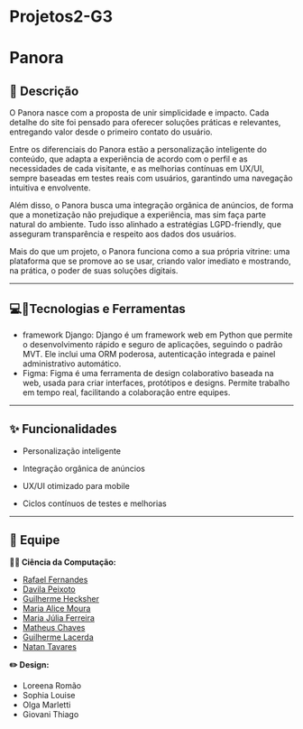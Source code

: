 # Projetos2-G3

 # Panora

 ## 📖 Descrição
O Panora nasce com a proposta de unir simplicidade e impacto. Cada detalhe do site foi pensado para oferecer soluções práticas e relevantes, entregando valor desde o primeiro contato do usuário.

Entre os diferenciais do Panora estão a personalização inteligente do conteúdo, que adapta a experiência de acordo com o perfil e as necessidades de cada visitante, e as melhorias contínuas em UX/UI, sempre baseadas em testes reais com usuários, garantindo uma navegação intuitiva e envolvente.

Além disso, o Panora busca uma integração orgânica de anúncios, de forma que a monetização não prejudique a experiência, mas sim faça parte natural do ambiente. Tudo isso alinhado a estratégias LGPD-friendly, que asseguram transparência e respeito aos dados dos usuários.

Mais do que um projeto, o Panora funciona como a sua própria vitrine: uma plataforma que se promove ao se usar, criando valor imediato e mostrando, na prática, o poder de suas soluções digitais.

 ---
## 💻🔨Tecnologias e Ferramentas

- framework Django: Django é um framework web em Python que permite o desenvolvimento rápido e seguro de aplicações, seguindo o padrão MVT. Ele inclui uma ORM poderosa, autenticação integrada e painel administrativo automático.
- Figma: Figma é uma ferramenta de design colaborativo baseada na web, usada para criar interfaces, protótipos e designs. Permite trabalho em tempo real, facilitando a colaboração entre equipes.

---
 ## ✨ Funcionalidades

- Personalização inteligente
  
- Integração orgânica de anúncios

- UX/UI otimizado para mobile

- Ciclos contínuos de testes e melhorias

---
## 🤝 Equipe

**👨‍💻 Ciência da Computação:**
- [Rafael Fernandes](github.com)
- [Davila Peixoto](https://github.com/Davilapeixoto)
- [Guilherme Hecksher](https://github.com/G-Hecksher8)
- [Maria Alice Moura](https://github.com/aalicevieiraa)
- [Maria Júlia Ferreira](https://github.com/Majufponte)
- [Matheus Chaves](github.com)
- [Guilherme Lacerda](https://github.com/guilhermeblacerda)
- [Natan Tavares](https://github.com/Natan-Tavares)
  
**✏️ Design:**
- Loreena Romão
- Sophia Louise
- Olga Marletti
- Giovani Thiago
